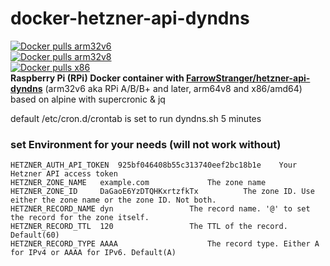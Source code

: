 # docker-hetzner-api-dyndns
<a href="https://hub.docker.com/r/intrepidde/arm32v6-hetzner-api-dyndns"><img src="https://img.shields.io/docker/pulls/intrepidde/arm32v6-hetzner-api-dyndns.svg?style=plastic&logo=appveyor" alt="Docker pulls arm32v6"/></a><br>
<a href="https://hub.docker.com/r/intrepidde/arm64v8-hetzner-api-dyndns"><img src="https://img.shields.io/docker/pulls/intrepidde/arm64v8-hetzner-api-dyndns.svg?style=plastic&logo=appveyor" alt="Docker pulls arm32v8"/></a><br>
<a href="https://hub.docker.com/r/intrepidde/x86-hetzner-api-dyndns"><img src="https://img.shields.io/docker/pulls/intrepidde/x86-hetzner-api-dyndns.svg?style=plastic&logo=appveyor" alt="Docker pulls x86"/></a><br>
__Raspberry Pi (RPi) Docker container with <a href="https://github.com/FarrowStrange/hetzner-api-dyndns">FarrowStranger/hetzner-api-dyndns</a>__
(arm32v6 aka RPi A/B/B+ and later, arm64v8 and x86/amd64)
based on alpine with supercronic & jq

default /etc/cron.d/crontab is set to run dyndns.sh 5 minutes

### set Environment for your needs (will not work without)

```
HETZNER_AUTH_API_TOKEN	925bf046408b55c313740eef2bc18b1e	Your Hetzner API access token
HETZNER_ZONE_NAME	example.com				The zone name
HETZNER_ZONE_ID		DaGaoE6YzDTQHKxrtzfkTx			The zone ID. Use either the zone name or the zone ID. Not both.
HETZNER_RECORD_NAME	dyn					The record name. '@' to set the record for the zone itself.
HETZNER_RECORD_TTL	120					The TTL of the record. Default(60)
HETZNER_RECORD_TYPE	AAAA					The record type. Either A for IPv4 or AAAA for IPv6. Default(A)
```



